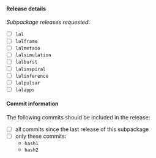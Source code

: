#### Release details

<!-- replace '[ ]' with '[x]' to select a subpackage -->

*Subpackage releases requested*:

- [ ] `lal`
- [ ] `lalframe`
- [ ] `lalmetaio`
- [ ] `lalsimulation`
- [ ] `lalburst`
- [ ] `lalinspiral`
- [ ] `lalinference`
- [ ] `lalpulsar`
- [ ] `lalapps`

#### Commit information

<!--
Please try and enumerate the commits you require to be included in the
new release. If you are unable to do this, you can select 'all commits',
but please note that this will take longer to complete.

In order to build atomic releases, it is ideal that the relevant
commits only impact the chosen subpackages. If this isn't the case,
the release will take longer to complete.

Please reference commits by the hash on the master branch.
-->

The following commits should be included in the release:

- [ ] all commits since the last release of this subpackage
- [ ] only these commits:
    - `hash1`
    - `hash2`
